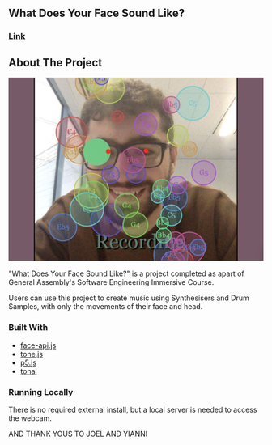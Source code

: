 ## What Does Your Face Sound Like?
### [Link](https://anthonygdoueihi.github.io/what-does-your-face-sound-like/)

## About The Project

![Example Image](assets/example_image.png)

"What Does Your Face Sound Like?" is a project completed as apart of General Assembly's Software Engineering Immersive Course.

Users can use this project to create music using Synthesisers and Drum Samples, with only the movements of their face and head. 

### Built With
* [face-api.js](https://github.com/justadudewhohacks/face-api.js)
* [tone.js](https://tonejs.github.io/)
* [p5.js](https://p5js.org/)
* [tonal](https://github.com/tonaljs/tonal)


<!-- GETTING STARTED -->
### Running Locally

There is no required external install, but a local server is needed to access the webcam.

AND THANK YOUS TO JOEL AND YIANNI
